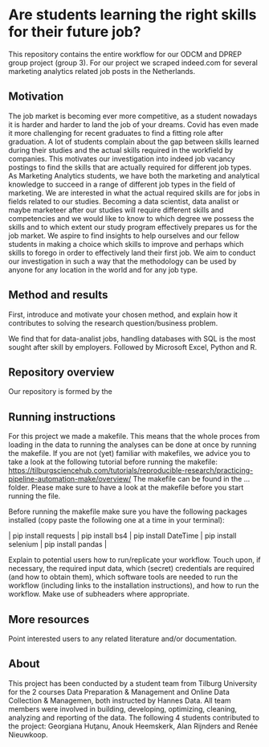 # Are students learning the right skills for their future job?

This repository contains the entire workflow for our ODCM and DPREP group project (group 3). For our project we scraped indeed.com for several marketing analytics related job posts in the Netherlands. 



## Motivation
The job market is becoming ever more competitive, as a student nowadays it is harder and harder to land the job of your dreams. Covid has even made it more challenging for recent graduates to find a fitting role after graduation. A lot of students complain about the gap between skills learned during their studies and the actual skills required in the workfield by companies. This motivates our investigation into indeed job vacancy postings to find the skills that are actually required for different job types. As Marketing Analytics students, we have both the marketing and analytical knowledge to succeed in a range of different job types in the field of marketing. We are interested in what the actual required skills are for jobs in fields related to our studies. Becoming a data scientist, data analist or maybe marketeer after our studies will require different skills and competencies and we would like to know to which degree we possess the skills and to which extent our study program effectively prepares us for the job market. We aspire to find insights to help ourselves and our fellow students in making a choice which skills to improve and perhaps which skills to forego in order to effectively land their first job. We aim to conduct our investigation in such a way that the methodology can be used by anyone for any location in the world and for any job type.

## Method and results

First, introduce and motivate your chosen method, and explain how it contributes to solving the research question/business problem.

We find that for data-analist jobs, handling databases with SQL is the most sought after skill by employers. Followed by Microsoft Excel, Python and R. 

## Repository overview
Our repository is formed by the 

## Running instructions

For this project we made a makefile. This means that the whole proces from loading in the data to running the analyses can be done at once by running the makefile. If you are not (yet) familiar with makefiles, we advice you to take a look at the following tutorial before running the makefile: https://tilburgsciencehub.com/tutorials/reproducible-research/practicing-pipeline-automation-make/overview/ 
The makefile can be found in the ... folder. Please make sure to have a look at the makefile before you start running the file.

Before running the makefile make sure you have the following packages installed (copy paste the following one at a time in your terminal): 

| pip install requests |
pip install bs4 | 
pip install DateTime |
pip install selenium |
pip install pandas |


Explain to potential users how to run/replicate your workflow. Touch upon, if necessary, the required input data, which (secret) credentials are required (and how to obtain them), which software tools are needed to run the workflow (including links to the installation instructions), and how to run the workflow. Make use of subheaders where appropriate.

## More resources

Point interested users to any related literature and/or documentation.

## About

This project has been conducted by a student team from Tilburg University for the 2 courses Data Preparation & Management and Online Data Collection & Managemen, both instructed by Hannes Data. All team members were involved in building, developing, optimizing, cleaning, analyzing and reporting of the data. The following 4 students contributed to the project: Georgiana Huţanu, Anouk Heemskerk, Alan Rijnders and Renée Nieuwkoop. 

